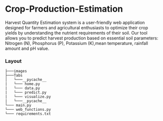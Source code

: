 # Crop-Production-Estimation

Harvest Quantity Estimation system is a user-friendly web application designed for farmers and agricultural enthusiasts to optimize their crop yields by understanding the nutrient requirements of their soil. Our tool allows you to predict harvest production based on essential soil parameters: Nitrogen (N), Phosphorus (P), Potassium (K),mean temperature, rainfall amount and pH value.

### Layout

```
├───images
├───Tabs
│   └───__pycache__
|   └─── home.py
|   └─── data.py
|   └─── predict.py
|   └─── visualize.py
|   └───__pycache__
└─── main.py
└─── web_functions.py
└─── requirements.txt

```

